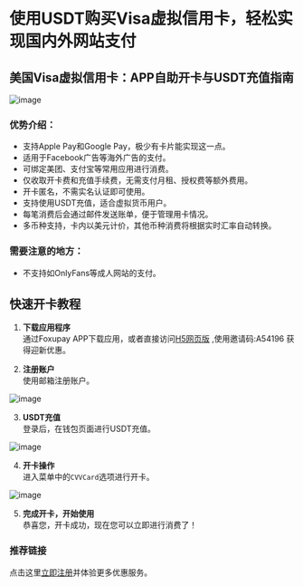 # 使用USDT购买Visa虚拟信用卡，轻松实现国内外网站支付

## 美国Visa虚拟信用卡：APP自助开卡与USDT充值指南

![image](https://github.com/user-attachments/assets/3e5d430f-b3d6-492e-80bf-c0c3ecfa571c)

### 优势介绍：

- 支持Apple Pay和Google Pay，极少有卡片能实现这一点。
- 适用于Facebook广告等海外广告的支付。
- 可绑定美团、支付宝等常用应用进行消费。
- 仅收取开卡费和充值手续费，无需支付月租、授权费等额外费用。
- 开卡匿名，不需实名认证即可使用。
- 支持使用USDT充值，适合虚拟货币用户。
- 每笔消费后会通过邮件发送账单，便于管理用卡情况。
- 多币种支持，卡内以美元计价，其他币种消费将根据实时汇率自动转换。

### 需要注意的地方：

- 不支持如OnlyFans等成人网站的支付。

## 快速开卡教程

1. **下载应用程序**  
   通过Foxupay APP下载应用，或者直接访问[H5网页版](https://www.foxupay.com/register.html?invite=A54196) ,使用邀请码:A54196 获得迎新优惠。

2. **注册账户**  
   使用邮箱注册账户。

![image](https://github.com/user-attachments/assets/92ab98f3-7437-4882-9654-6d8cc58ca585)


3. **USDT充值**  
   登录后，在钱包页面进行USDT充值。

![image](https://github.com/user-attachments/assets/304a7a69-974a-463e-aeb9-670edb07e726)


4. **开卡操作**  
   进入菜单中的`CVVCard`选项进行开卡。

 ![image](https://github.com/user-attachments/assets/63990fc5-b64e-4fac-9268-81a5a5eb954c)


5. **完成开卡，开始使用**  
   恭喜您，开卡成功，现在您可以立即进行消费了！

### 推荐链接

点击这里[立即注册](https://www.foxupay.com/register.html?invite=A54196)并体验更多优惠服务。
